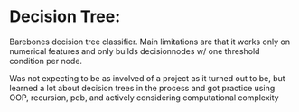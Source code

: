 # Decision Tree: 
Barebones decision tree classifier. Main limitations are that it works only on numerical features and only builds decisionnodes w/ one threshold condition per node. 

Was not expecting to be as involved of a project as it turned out to be, but learned a lot about decision trees in the process and got practice using OOP, recursion, pdb, and actively considering computational complexity
